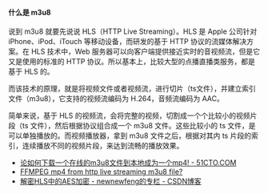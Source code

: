 #### 什么是 m3u8

说到 m3u8 就要先说说 HLS（HTTP Live Streaming）。HLS 是 Apple 公司针对 iPhone、iPod、iTouch 等移动设备，而研发的基于 HTTP 协议的流媒体解决方案。在 HLS 技术中，Web 服务器可以向客户端提供接近实时的音视频流，但是它又是使用的标准的 HTTP 协议。所以基本上，比较大型的点播直播类服务，都是基于 HLS 的。

而该技术的原理，就是将视频文件或者视频流，进行切片（ts文件），并建立索引文件（m3u8），它支持的视频流编码为 H.264，音频流编码为 AAC。

 简单来说，基于 HLS 的视频流，会将完整的视频，切割成一个个比较小的视频片段（ts 文件），然后根据协议组合成一个 m3u8 文件。这些比较小的 ts 文件，是可以单独播放的。而视频播放器，拿到 m3u8 文件之后，根据对其内 ts 片段的索引，连续播放不同的视频片段，来达到流畅的播放效果。
 
 - [论如何下载一个在线的m3u8文件到本地成为一个mp4! - 51CTO.COM](http://zhuanlan.51cto.com/art/201711/558658.htm)
 - [FFMPEG mp4 from http live streaming m3u8 file?](https://stackoverflow.com/questions/32528595/ffmpeg-mp4-from-http-live-streaming-m3u8-file)
 - [解密HLS中的AES加密 - newnewfeng的专栏 - CSDN博客](https://blog.csdn.net/newnewfeng/article/details/52275650)